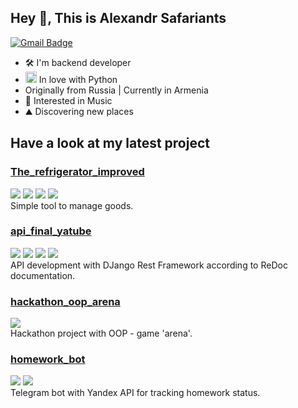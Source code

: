 ## Hey 👋, This is Alexandr Safariants

[![Gmail Badge](https://img.shields.io/badge/-safariantc.aa@gmail.com-c14438?style=flat&logo=Gmail&logoColor=white&link=mailto:safariantc.aa@gmail.com)](mailto:safariantc.aa@gmail.com)<p align='left'>
 

- 🛠 I'm backend developer
- <a href="https://www.python.org/" target="_blank" rel="noreferrer"><img src="https://raw.githubusercontent.com/danielcranney/readme-generator/main/public/icons/skills/python-colored.svg" width="18" height="18" alt="Python" /></a> In love with Python 
- Originally from Russia | Currently in Armenia
- 🎹 Interested in Music
- ⛰ Discovering new places

## Have a look at my latest project
### [The_refrigerator_improved](https://github.com/Alexandr-Safariantc/The_refrigerator_improved)
![](https://img.shields.io/badge/SQL_Alchemy-2.0.28-blue) ![](https://img.shields.io/badge/alembic-1.13.1-blue) ![](https://img.shields.io/badge/click-8.1.7-blue) ![](https://img.shields.io/badge/pytest-6.2.4-blue) <br>
Simple tool to manage goods.

### [api_final_yatube](https://github.com/Alexandr-Safariantc/api_final_yatube)
![](https://img.shields.io/badge/Django-3.2.16-blue) ![](https://img.shields.io/badge/DRF-3.12.4-blue) ![](https://img.shields.io/badge/Pytest-6.2.4-blue) ![](https://img.shields.io/badge/Djoser-2.2.2-blue) <br>
API development with DJango Rest Framework according to ReDoc documentation. 

### [hackathon_oop_arena](https://github.com/Alexandr-Safariantc/hackathon_oop_arena)
![](https://img.shields.io/badge/Python-3.9.19-blue) <br>
Hackathon project with OOP - game 'arena'.


### [homework_bot](https://github.com/Alexandr-Safariantc/homework_bot)
![](https://img.shields.io/badge/Python_telegram_bot-13.7-blue) ![](https://img.shields.io/badge/Pytest-6.2.5-blue) <br>
Telegram bot with Yandex API for tracking homework status.
